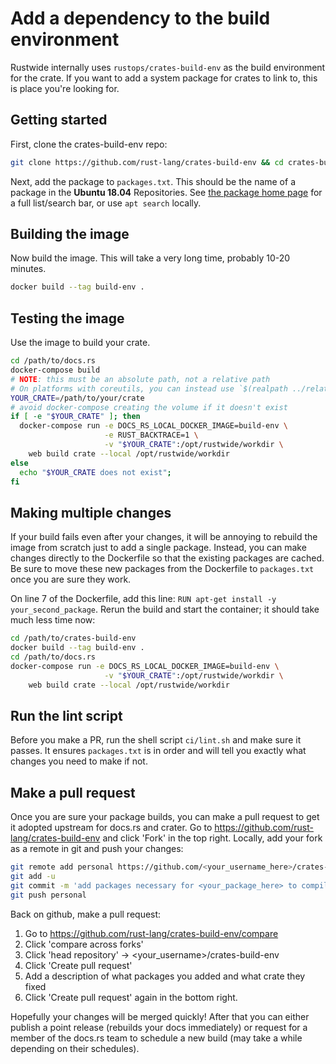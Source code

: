 # Add a dependency to the build environment

Rustwide internally uses `rustops/crates-build-env` as the build environment for the crate. If you want to add a system package for crates to link to, this is place you're looking for.

## Getting started

First, clone the crates-build-env repo:

```sh
git clone https://github.com/rust-lang/crates-build-env && cd crates-build-env
```

Next, add the package to `packages.txt`. This should be the name of a package in the **Ubuntu 18.04** Repositories. See [the package home page](https://packages.ubuntu.com/) for a full list/search bar, or use `apt search` locally.

## Building the image

Now build the image. This will take a very long time, probably 10-20 minutes.

```sh
docker build --tag build-env .
```

## Testing the image

Use the image to build your crate.

```sh
cd /path/to/docs.rs
docker-compose build
# NOTE: this must be an absolute path, not a relative path
# On platforms with coreutils, you can instead use `$(realpath ../relative/path)`
YOUR_CRATE=/path/to/your/crate
# avoid docker-compose creating the volume if it doesn't exist
if [ -e "$YOUR_CRATE" ]; then
  docker-compose run -e DOCS_RS_LOCAL_DOCKER_IMAGE=build-env \
                     -e RUST_BACKTRACE=1 \
                     -v "$YOUR_CRATE":/opt/rustwide/workdir \
    web build crate --local /opt/rustwide/workdir
else
  echo "$YOUR_CRATE does not exist";
fi
```

## Making multiple changes

If your build fails even after your changes, it will be annoying to rebuild the image from scratch just to add a single package. Instead, you can make changes directly to the Dockerfile so that the existing packages are cached. Be sure to move these new packages from the Dockerfile to `packages.txt` once you are sure they work.

On line 7 of the Dockerfile, add this line: `RUN apt-get install -y your_second_package`.
Rerun the build and start the container; it should take much less time now:

```sh
cd /path/to/crates-build-env
docker build --tag build-env .
cd /path/to/docs.rs
docker-compose run -e DOCS_RS_LOCAL_DOCKER_IMAGE=build-env \
                     -v "$YOUR_CRATE":/opt/rustwide/workdir \
    web build crate --local /opt/rustwide/workdir
```

## Run the lint script

Before you make a PR, run the shell script `ci/lint.sh` and make sure it passes. It ensures `packages.txt` is in order and will tell you exactly what changes you need to make if not.

## Make a pull request

Once you are sure your package builds, you can make a pull request to get it adopted upstream for docs.rs and crater. Go to https://github.com/rust-lang/crates-build-env and click 'Fork' in the top right. Locally, add your fork as a remote in git and push your changes:

```sh
git remote add personal https://github.com/<your_username_here>/crates-build-env
git add -u
git commit -m 'add packages necessary for <your_package_here> to compile'
git push personal
```

Back on github, make a pull request:

1. Go to https://github.com/rust-lang/crates-build-env/compare
2. Click 'compare across forks'
3. Click 'head repository' -> <your_username>/crates-build-env
4. Click 'Create pull request'
5. Add a description of what packages you added and what crate they fixed
6. Click 'Create pull request' again in the bottom right.

Hopefully your changes will be merged quickly! After that you can either publish a point release (rebuilds your docs immediately) or request for a member of the docs.rs team to schedule a new build (may take a while depending on their schedules).
